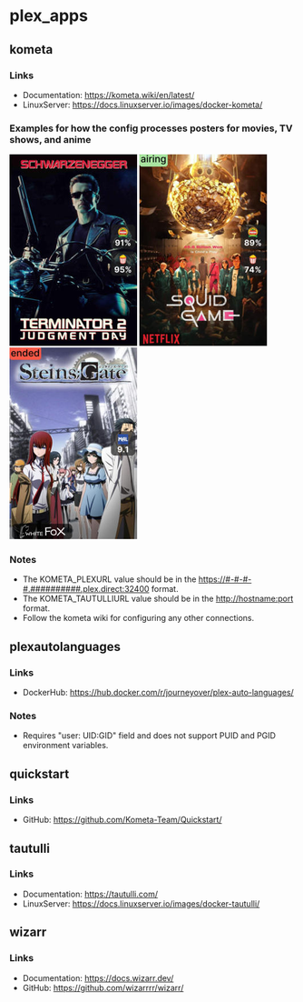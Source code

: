 # plex_apps

## kometa

### Links

* Documentation: <https://kometa.wiki/en/latest/>
* LinuxServer: <https://docs.linuxserver.io/images/docker-kometa/>

### Examples for how the config processes posters for movies, TV shows, and anime

![Movie Poster Example](https://github.com/spcrepeau/Docker-Stack/blob/main/.images/kometa_movie.jpg) ![TV Show Poster Example](https://github.com/spcrepeau/Docker-Stack/blob/main/.images/kometa_tv_show.jpg) ![Anime Poster Example](https://github.com/spcrepeau/Docker-Stack/blob/main/.images/kometa_anime.jpg)

### Notes

* The KOMETA_PLEXURL value should be in the <https://#-#-#-#.##########.plex.direct:32400> format.
* The KOMETA_TAUTULLIURL value should be in the <http://hostname:port> format.
* Follow the kometa wiki for configuring any other connections.

## plexautolanguages

### Links

* DockerHub: <https://hub.docker.com/r/journeyover/plex-auto-languages/>

### Notes

* Requires "user: UID:GID" field and does not support PUID and PGID environment variables.

## quickstart

### Links

* GitHub: <https://github.com/Kometa-Team/Quickstart/>

## tautulli

### Links

* Documentation: <https://tautulli.com/>
* LinuxServer: <https://docs.linuxserver.io/images/docker-tautulli/>

## wizarr

### Links

* Documentation: <https://docs.wizarr.dev/>
* GitHub: <https://github.com/wizarrrr/wizarr/>
